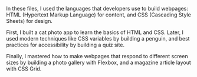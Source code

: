 In these files, I used the languages that developers use to build webpages: HTML (Hypertext Markup Language) for content, and CSS (Cascading Style Sheets) for design.

First, I built a cat photo app to learn the basics of HTML and CSS. Later, I used modern techniques like CSS variables by building a penguin, and best practices for accessibility by building a quiz site.

Finally, I mastered how to make webpages that respond to different screen sizes by building a photo gallery with Flexbox, and a magazine article layout with CSS Grid.

